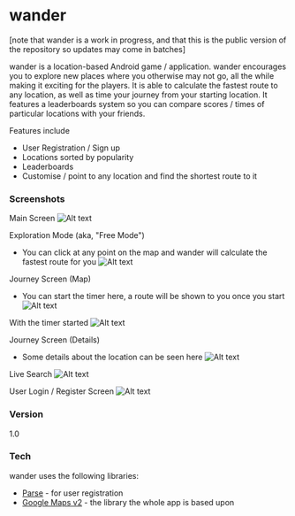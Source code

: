 # wander

[note that wander is a work in progress, and that this is the public version of the repository so updates may come in batches]


wander is a location-based Android game / application. wander encourages you to explore new places where you otherwise may not go, all the while making it exciting for the players. It is able to calculate the fastest route to any location, as well as time your journey from your starting location. It features a leaderboards system so you can compare scores / times of particular locations with your friends.

Features include
  - User Registration / Sign up
  - Locations sorted by popularity
  - Leaderboards
  - Customise / point to any location and find the shortest route to it

### Screenshots

Main Screen
![Alt text](https://github.com/dbrisingr/wander/blob/master/main/screenshots/Screenshot_2015-04-20-13-27-02.png "Screenshot 1")

Exploration Mode (aka, "Free Mode")
- You can click at any point on the map and wander will calculate the fastest route for you
![Alt text](https://github.com/dbrisingr/wander/blob/master/main/screenshots/Screenshot_2015-04-20-13-27-20.png "Screenshot 2")

Journey Screen (Map)
- You can start the timer here, a route will be shown to you once you start
![Alt text](https://github.com/dbrisingr/wander/blob/master/main/screenshots/Screenshot_2015-04-20-13-27-36.png "Screenshot 3")

With the timer started
![Alt text](https://github.com/dbrisingr/wander/blob/master/main/screenshots/Screenshot_2015-04-20-13-28-14.png "Screenshot 4")

Journey Screen (Details)
- Some details about the location can be seen here
![Alt text](https://github.com/dbrisingr/wander/blob/master/main/screenshots/Screenshot_2015-04-20-13-28-08.png "Screenshot 5")

Live Search
![Alt text](https://github.com/dbrisingr/wander/blob/master/main/screenshots/Screenshot_2015-04-20-13-28-42.png "Screenshot 6")

User Login / Register Screen
![Alt text](https://github.com/dbrisingr/wander/blob/master/main/screenshots/Screenshot_2015-04-20-13-28-57.png "Screenshot 7")


### Version
1.0

### Tech

wander uses the following libraries:

* [Parse](http://www.parse.com) - for user registration
* [Google Maps v2](https://developers.google.com/maps/documentation/android/) - the library the whole app is based upon



